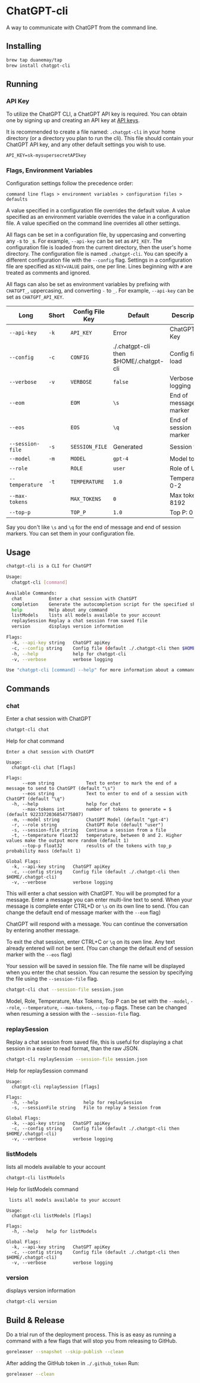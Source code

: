 # ChatGPT-cli

A way to communicate with ChatGPT from the command line.

## Installing 

```bash
brew tap duanemay/tap
brew install chatgpt-cli
```

## Running

### API Key
To utilize the ChatGPT CLI, a ChatGPT API key is required. You can obtain one by signing up and creating an API key at [API keys](https://platform.openai.com/account/api-keys).

It is recommended to create a file named: `.chatgpt-cli` in your home directory (or a directory you plan to run the cli). This file should contain your ChatGPT API key, and any other default settings you wish to use.

```env
API_KEY=sk-mysupersecretAPIkey
```

### Flags, Environment Variables

Configuration settings follow the precedence order: 
```
command line flags > environment variables > configuration files > defaults
```

A value specified in a configuration file overrides the default value.
A value specified as an environment variable overrides the value in a configuration file.
A value specified on the command line overrides all other settings. 


All flags can be set in a configuration file, by uppercasing and converting any `-`s to `_`s. For example, `--api-key` can be set as `API_KEY`.  The configuration file is loaded from the current directory, then the user's home directory. The configuration file is named `.chatgpt-cli`.
You can specify a different configuration file with the `--config` flag. Settings in a configuration file are specified as `KEY=VALUE` pairs, one per line. Lines beginning with `#` are treated as comments and ignored. 

All flags can also be set as environment variables by prefixing with `CHATGPT_`, uppercasing, and converting `-` to `_`. For example, `--api-key` can be set as `CHATGPT_API_KEY`. 


|  Long            | Short | Config File Key | Default                                | Description           |
|------------------|-------|-----------------|----------------------------------------|-----------------------|
| `--api-key`      | `-k`  | `API_KEY`       | Error                                  | ChatGPT API Key       |
| `--config`       | `-c`  | `CONFIG`        | ./.chatgpt-cli then $HOME/.chatgpt-cli | Config file to load   |
| `--verbose`      | `-v`  | `VERBOSE`       | `false`                                | Verbose logging       |
| `--eom`          |       | `EOM`           | `\s`                                   | End of message marker |
| `--eos`          |       | `EOS`           | `\q`                                   | End of session marker |
| `--session-file` | `-s`  | `SESSION_FILE`  | Generated                              | Session file          |
| `--model`        | `-m`  | `MODEL`         | `gpt-4`                                | Model to use          |
| `--role`         |       | `ROLE`          | `user`                                 | Role of User          |
| `--temperature`  | `-t`  | `TEMPERATURE`   | `1.0`                                  | Temperature: 0-2      |
| `--max-tokens`   |       | `MAX_TOKENS`    | `0`                                    | Max tokens: 8192      |
| `--top-p`        |       | `TOP_P`         | `1.0`                                  | Top P: 0-1            |

Say you don't like `\s` and `\q` for the end of message and end of session markers. You can set them in your configuration file.

## Usage

```bash
chatgpt-cli is a CLI for ChatGPT

Usage:
  chatgpt-cli [command]

Available Commands:
  chat          Enter a chat session with ChatGPT
  completion    Generate the autocompletion script for the specified shell
  help          Help about any command
  listModels    lists all models available to your account
  replaySession Replay a chat session from saved file
  version       displays version information

Flags:
  -k, --api-key string   ChatGPT apiKey
  -c, --config string    Config file (default ./.chatgpt-cli then $HOME/.chatgpt-cli)
  -h, --help             help for chatgpt-cli
  -v, --verbose          verbose logging

Use "chatgpt-cli [command] --help" for more information about a command.

```

## Commands

### chat

Enter a chat session with ChatGPT

```bash
chatgpt-cli chat 
```

Help for chat command
```
Enter a chat session with ChatGPT

Usage:
  chatgpt-cli chat [flags]

Flags:
      --eom string            Text to enter to mark the end of a message to send to ChatGPT (default "\s")
      --eos string            Text to enter to end of a session with ChatGPT (default "\q")
  -h, --help                  help for chat
      --max-tokens int        number of tokens to generate = $ (default 9223372036854775807)
  -m, --model string          ChatGPT Model (default "gpt-4")
  -r, --role string           ChatGPT Role (default "user")
  -s, --session-file string   Continue a session from a file
  -t, --temperature float32   temperature, between 0 and 2. Higher values make the output more random (default 1)
      --top-p float32         results of the tokens with top_p probability mass (default 1)

Global Flags:
  -k, --api-key string   ChatGPT apiKey
  -c, --config string    Config file (default ./.chatgpt-cli then $HOME/.chatgpt-cli)
  -v, --verbose          verbose logging
```

This will enter a chat session with ChatGPT. You will be prompted for a message. Enter a message you can enter multi-line text to send. When
your message is complete enter CTRL+D or `\s` on its own line to send. (You can change the default end of message marker with the `--eom` flag)

ChatGPT will respond with a message. You can continue the conversation by entering another message. 

To exit the chat session, enter CTRL+C or `\q` on its own line. Any text already entered will not be sent. (You can change the default end of session marker with the `--eos` flag)

Your session will be saved in session file. The file name will be displayed when you enter the chat session.
You can resume the session by specifying the file using the `--session-file` flag.

```bash
chatgpt-cli chat --session-file session.json
```

Model, Role, Temperature, Max Tokens, Top P can be set with the `--model`, `--role`, `--temperature`, `--max-tokens`, `--top-p` flags.
These can be changed when resuming a session with the `--session-file` flag.

### replaySession

Replay a chat session from saved file, this is useful for displaying a chat session in a easier to read format, than the raw JSON.

```bash
chatgpt-cli replaySession --session-file session.json
```

Help for replaySession command
```
Usage:
  chatgpt-cli replaySession [flags]

Flags:
  -h, --help                 help for replaySession
  -s, --sessionFile string   File to replay a Session from

Global Flags:
  -k, --api-key string   ChatGPT apiKey
  -c, --config string    Config file (default ./.chatgpt-cli then $HOME/.chatgpt-cli)
  -v, --verbose          verbose logging
```

### listModels  

lists all models available to your account

```bash
chatgpt-cli listModels
```

Help for listModels command
```
 lists all models available to your account

Usage:
  chatgpt-cli listModels [flags]

Flags:
  -h, --help   help for listModels

Global Flags:
  -k, --api-key string   ChatGPT apiKey
  -c, --config string    Config file (default ./.chatgpt-cli then $HOME/.chatgpt-cli)
  -v, --verbose          verbose logging
```

### version

displays version information

```bash
chatgpt-cli version
```

## Build & Release

Do a trial run of the deployment process. This is as easy as running a command with a few flags that will stop you from releasing to GitHub.

```bash
goreleaser --snapshot --skip-publish --clean
```

After adding the GitHub token in `./.github_token`
Run:
```bash
goreleaser --clean
```
